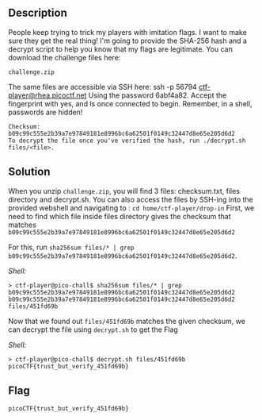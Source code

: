 ## Description
People keep trying to trick my players with imitation flags. I want to make sure they get the real thing! I'm going to provide the SHA-256 hash and a decrypt script to help you know that my flags are legitimate. You can download the challenge files here:

    challenge.zip

The same files are accessible via SSH here: ssh -p 56794 ctf-player@rhea.picoctf.net Using the password 6abf4a82. Accept the fingerprint with yes, and ls once connected to begin. Remember, in a shell, passwords are hidden!

    Checksum: b09c99c555e2b39a7e97849181e8996bc6a62501f0149c32447d8e65e205d6d2
    To decrypt the file once you've verified the hash, run ./decrypt.sh files/<file>.

## Solution

When you unzip `challenge.zip`, you will find 3 files: checksum.txt, files directory and decrypt.sh. You can also access the files by SSH-ing into the provided webshell and navigating to : `cd home/ctf-player/drop-in`
First, we need to find which file inside files directory gives the checksum that matches `b09c99c555e2b39a7e97849181e8996bc6a62501f0149c32447d8e65e205d6d2`

For this, run `sha256sum files/* | grep b09c99c555e2b39a7e97849181e8996bc6a62501f0149c32447d8e65e205d6d2`. 

*Shell:*

```
> ctf-player@pico-chall$ sha256sum files/* | grep b09c99c555e2b39a7e97849181e8996bc6a62501f0149c32447d8e65e205d6d2
b09c99c555e2b39a7e97849181e8996bc6a62501f0149c32447d8e65e205d6d2  files/451fd69b
```

Now that we found out `files/451fd69b` matches the given checksum, we can decrypt the file using `decrypt.sh` to get the Flag

*Shell:*

```
> ctf-player@pico-chall$ decrypt.sh files/451fd69b
picoCTF{trust_but_verify_451fd69b}
```

## Flag
`picoCTF{trust_but_verify_451fd69b}`
